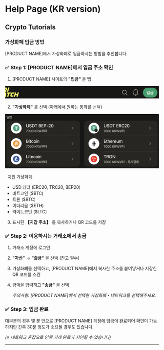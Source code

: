 # Help Page (KR version)

## Crypto Tutorials

### 가상화폐 입금 방법

[PRODUCT NAME]에서 가상화폐로 입금하시는 방법을 추천합니다.

### ✅ Step 1: [PRODUCT NAME]에서 입금 주소 확인

1. [PRODUCT NAME] 사이트의 **"입금"** 을 탭

![image](/asset/deposit.png)

2. **"가상화폐"** 를 선택 (아래에서 원하는 통화를 선택)

![image](/asset/cryptos.png)

&nbsp;&nbsp;지원 가상화폐:
  - USD 테더 (ERC20, TRC20, BEP20)
  - 비트코인 ($BTC)
  - 트론 ($BTC)
  - 이더리움 ($ETH)
  - 라이트코인 ($LTC)

3. 표시된 **【지갑 주소】** 를 복사하거나 QR 코드를 저장

### ✅ Step 2: 이용하시는 거래소에서 송금

1. 거래소 계정에 로그인

2. **"자산"** → **"출금"** 을 선택 (잔고 필수)

3. 가상화폐를 선택하고, [PRODUCT NAME]에서 복사한 주소를 붙여넣거나 저장한 QR 코드를 스캔

4. 금액을 입력하고 **"송금"** 을 선택

   *주의사항: [PRODUCT NAME]에서 선택한 가상화폐・네트워크를 선택해주세요.*

### ✅ Step 3: 입금 완료

대부분의 경우 몇 분 안으로 [PRODUCT NAME] 계정에 입금이 완료되어 확인이 가능하지만 간혹 30분 정도가 소요될 경우도 있습니다.

*(※ 네트워크 혼잡으로 인해 거래 완료가 지연될 수 있습니다)*

---
